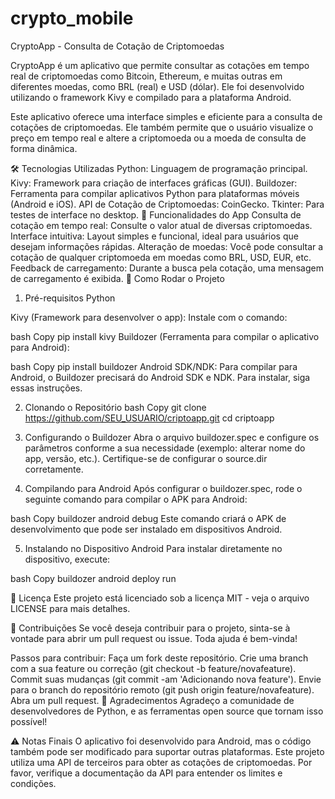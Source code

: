 # crypto_mobile
CryptoApp - Consulta de Cotação de Criptomoedas

CryptoApp é um aplicativo que permite consultar as cotações em tempo real de criptomoedas como Bitcoin, Ethereum, e muitas outras em diferentes moedas, como BRL (real) e USD (dólar). Ele foi desenvolvido utilizando o framework Kivy e compilado para a plataforma Android.

Este aplicativo oferece uma interface simples e eficiente para a consulta de cotações de criptomoedas. Ele também permite que o usuário visualize o preço em tempo real e altere a criptomoeda ou a moeda de consulta de forma dinâmica.

🛠 Tecnologias Utilizadas
Python: Linguagem de programação principal.
Kivy: Framework para criação de interfaces gráficas (GUI).
Buildozer: Ferramenta para compilar aplicativos Python para plataformas móveis (Android e iOS).
API de Cotação de Criptomoedas: CoinGecko.
Tkinter: Para testes de interface no desktop.
📱 Funcionalidades do App
Consulta de cotação em tempo real: Consulte o valor atual de diversas criptomoedas.
Interface intuitiva: Layout simples e funcional, ideal para usuários que desejam informações rápidas.
Alteração de moedas: Você pode consultar a cotação de qualquer criptomoeda em moedas como BRL, USD, EUR, etc.
Feedback de carregamento: Durante a busca pela cotação, uma mensagem de carregamento é exibida.
🔧 Como Rodar o Projeto
1. Pré-requisitos
Python 

Kivy (Framework para desenvolver o app): Instale com o comando:

bash
Copy
pip install kivy
Buildozer (Ferramenta para compilar o aplicativo para Android):

bash
Copy
pip install buildozer
Android SDK/NDK: Para compilar para Android, o Buildozer precisará do Android SDK e NDK. Para instalar, siga essas instruções.

2. Clonando o Repositório
bash
Copy
git clone https://github.com/SEU_USUARIO/criptoapp.git
cd criptoapp
3. Configurando o Buildozer
Abra o arquivo buildozer.spec e configure os parâmetros conforme a sua necessidade (exemplo: alterar nome do app, versão, etc.). Certifique-se de configurar o source.dir corretamente.

4. Compilando para Android
Após configurar o buildozer.spec, rode o seguinte comando para compilar o APK para Android:

bash
Copy
buildozer android debug
Este comando criará o APK de desenvolvimento que pode ser instalado em dispositivos Android.

5. Instalando no Dispositivo Android
Para instalar diretamente no dispositivo, execute:

bash
Copy
buildozer android deploy run



📜 Licença
Este projeto está licenciado sob a licença MIT - veja o arquivo LICENSE para mais detalhes.

🤝 Contribuições
Se você deseja contribuir para o projeto, sinta-se à vontade para abrir um pull request ou issue. Toda ajuda é bem-vinda!

Passos para contribuir:
Faça um fork deste repositório.
Crie uma branch com a sua feature ou correção (git checkout -b feature/novafeature).
Commit suas mudanças (git commit -am 'Adicionando nova feature').
Envie para o branch do repositório remoto (git push origin feature/novafeature).
Abra um pull request.
📝 Agradecimentos
Agradeço a comunidade de desenvolvedores de Python, e as ferramentas open source que tornam isso possível!


⚠️ Notas Finais
O aplicativo foi desenvolvido para Android, mas o código também pode ser modificado para suportar outras plataformas.
Este projeto utiliza uma API de terceiros para obter as cotações de criptomoedas. Por favor, verifique a documentação da API para entender os limites e condições.
